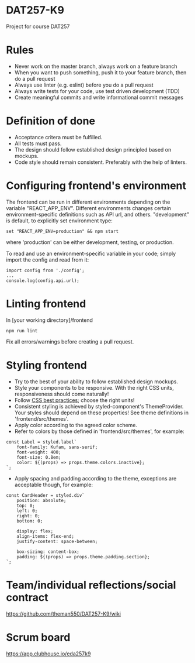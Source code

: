 # DAT257-K9
Project for course DAT257

# Rules
- Never work on the master branch, always work on a feature branch
- When you want to push something, push it to your feature branch, then do a pull request
- Always use linter (e.g. eslint) before you do a pull request
- Always write tests for your code, use test driven development (TDD)
- Create meaningful commits and write informational commit messages

# Definition of done
- Acceptance critera must be fulfilled. 
- All tests must pass.
- The design should follow established design principled based on mockups. 
- Code style should remain consistent. Preferably with the help of linters.

# Configuring frontend's environment
The frontend can be run in different environments depending on the variable "REACT_APP_ENV".
Different environments changes certain environment-specific definitions such as API url, and others.
"development" is default, to explicitly set environment type:
```
set "REACT_APP_ENV=production" && npm start
```
where 'production' can be either development, testing, or production.

To read and use an environment-specific variable in your code; simply import the config and read from it:
```
import config from './config';
...
console.log(config.api.url);
```

# Linting frontend
In [your working directory]/frontend
```
npm run lint
```
Fix all errors/warnings before creating a pull request.

# Styling frontend
- Try to the best of your ability to follow established design mockups.
- Style your components to be responsive. With the right CSS units, responsiveness should come naturally!
- Follow [CSS best practices](https://gist.github.com/basham/2175a16ab7c60ce8e001); choose the right units!
- Consistent styling is achieved by styled-component's ThemeProvider. Your styles should depend on these properties! See theme definitions in 'frontend/src/themes'.
- Apply color according to the agreed color scheme.
- Refer to colors by those defined in 'frontend/src/themes', for example:
```
const Label = styled.label`
    font-family: Kufam, sans-serif;
    font-weight: 400;
    font-size: 0.8em;
    color: ${(props) => props.theme.colors.inactive};
`;
```
- Apply spacing and padding according to the theme, exceptions are acceptable though, for example:
```
const CardHeader = styled.div`
    position: absolute;
    top: 0;
    left: 0;
    right: 0;
    bottom: 0;

    display: flex;
    align-items: flex-end;
    justify-content: space-between;

    box-sizing: content-box;
    padding: ${(props) => props.theme.padding.section};
`;
```

# Team/individual reflections/social contract
https://github.com/theman550/DAT257-K9/wiki

# Scrum board
https://app.clubhouse.io/eda257k9
